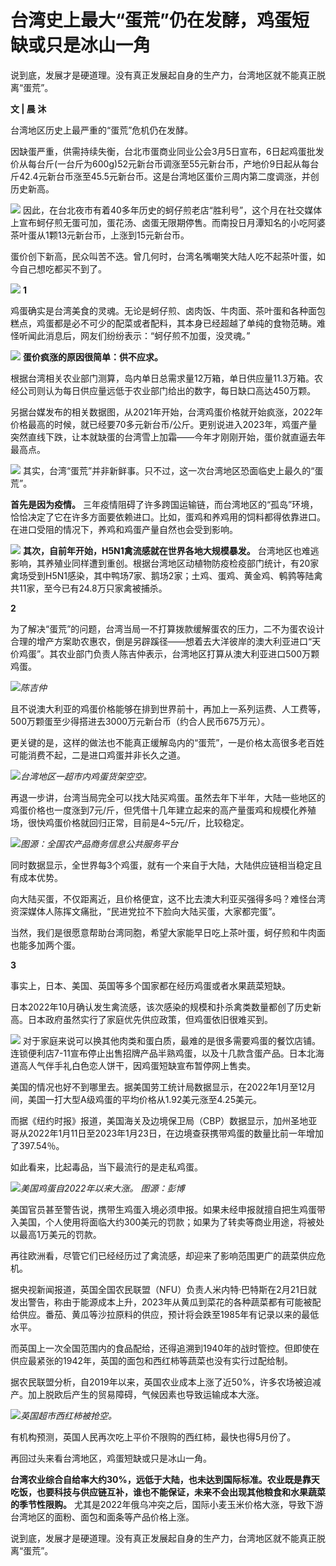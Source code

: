 # 台湾史上最大“蛋荒”仍在发酵，鸡蛋短缺或只是冰山一角

说到底，发展才是硬道理。没有真正发展起自身的生产力，台湾地区就不能真正脱离“蛋荒”。

**文 | 晨 沐**

台湾地区历史上最严重的“蛋荒”危机仍在发酵。

因缺蛋严重，供需持续失衡，台北市蛋商业同业公会3月5日宣布，6日起鸡蛋批发价从每台斤(一台斤为600g)52元新台币调涨至55元新台币，产地价9日起从每台斤42.4元新台币涨至45.5元新台币。这是台湾地区蛋价三周内第二度调涨，并创历史新高。

![](https://inews.gtimg.com/newsapp_bt/0/15734714415/1000)
因此，在台北夜市有着40多年历史的蚵仔煎老店“胜利号”，这个月在社交媒体上宣布蚵仔煎无蛋可加，蛋花汤、卤蛋无限期停售。而南投日月潭知名的小吃阿婆茶叶蛋从1颗13元新台币，上涨到15元新台币。

蛋价创下新高，民众叫苦不迭。曾几何时，台湾名嘴嘲笑大陆人吃不起茶叶蛋，如今自己想吃都买不到了。

![](https://inews.gtimg.com/newsapp_bt/0/15734714418/1000)
**1**

鸡蛋确实是台湾美食的灵魂。无论是蚵仔煎、卤肉饭、牛肉面、茶叶蛋和各种面包糕点，鸡蛋都是必不可少的配菜或者配料，其本身已经超越了单纯的食物范畴。难怪听闻此消息后，网友们纷纷表示：“蚵仔煎不加蛋，没灵魂。”

![](https://inews.gtimg.com/newsapp_bt/0/15734714739/1000)
**蛋价疯涨的原因很简单：供不应求。**

根据台湾相关农业部门测算，岛内单日总需求量12万箱，单日供应量11.3万箱。农经公司则认为每日供应量远低于农业部门给出的数字，每日缺口高达450万颗。

另据台媒发布的相关数据图，从2021年开始，台湾鸡蛋价格就开始疯涨，2022年价格最高的时候，就已经要70多元新台币/公斤。更别说进入2023年，鸡蛋产量突然直线下跌，让本就缺蛋的台湾雪上加霜——今年才刚刚开始，蛋价就直逼去年最高点。

![](https://inews.gtimg.com/newsapp_bt/0/15734714742/1000)
其实，台湾“蛋荒”并非新鲜事。只不过，这一次台湾地区恐面临史上最久的“蛋荒”。

**首先是因为疫情。**
三年疫情阻碍了许多跨国运输链，而台湾地区的“孤岛”环境，恰恰决定了它在许多方面要依赖进口。比如，蛋鸡和养鸡用的饲料都得依靠进口。在进口受阻的情况下，养鸡和鸡蛋产量自然也会受到影响。

![](https://inews.gtimg.com/newsapp_bt/0/15734714884/1000)
**其次，自前年开始，H5N1禽流感就在世界各地大规模暴发。**
台湾地区也难逃影响，其养殖业同样遭到重创。根据台湾地区动植物防疫检疫部门统计，有20家禽场受到H5N1感染，其中鸭场7家、鹅场2家；土鸡、蛋鸡、黄金鸡、鹌鹑等陆禽共11家，至今已有24.8万只家禽被捕杀。

**2**

为了解决“蛋荒”的问题，台湾当局一不打算拨款缓解蛋农的压力，二不为蛋农设计合理的增产方案助农惠农，倒是另辟蹊径——想着去大洋彼岸的澳大利亚进口“天价鸡蛋”。其农业部门负责人陈吉仲表示，台湾地区打算从澳大利亚进口500万颗鸡蛋。

![](https://inews.gtimg.com/newsapp_bt/0/15734714919/1000)_陈吉仲_

且不说澳大利亚的鸡蛋价格能够在排到世界前十，再加上一系列运费、人工费等，500万颗蛋至少得搭进去3000万元新台币（约合人民币675万元）。

更关键的是，这样的做法也不能真正缓解岛内的“蛋荒”，一是价格太高很多老百姓可能消费不起，二是进口鸡蛋并非长久之道。

![](https://inews.gtimg.com/newsapp_bt/0/15734715167/1000)_台湾地区一超市内鸡蛋货架空空。_

再退一步讲，台湾当局完全可以找大陆买鸡蛋。虽然去年下半年，大陆一些地区的鸡蛋价格也一度涨到7元/斤，但凭借十几年建立起来的高产量蛋鸡和规模化养殖场，很快鸡蛋价格就回归正常，目前是4~5元/斤，比较稳定。

![](https://inews.gtimg.com/newsapp_bt/0/15734715170/1000)_图源：全国农产品商务信息公共服务平台_

同时数据显示，全世界每3个鸡蛋，就有一个来自于大陆，大陆供应链相当稳定且有成本优势。

向大陆买蛋，不仅距离近，且价格便宜，这不比去澳大利亚买强得多吗？难怪台湾资深媒体人陈挥文痛批，“民进党拉不下脸向大陆买蛋，大家都完蛋”。

当然，我们是很愿意帮助台湾同胞，希望大家能早日吃上茶叶蛋，蚵仔煎和牛肉面也能多加两个蛋。

**3**

事实上，日本、美国、英国等多个国家都在经历鸡蛋或者水果蔬菜短缺。

日本2022年10月确认发生禽流感，该次感染的规模和扑杀禽类数量都创了历史新高。日本政府虽然实行了家庭优先供应政策，但鸡蛋依旧很难买到。

![](https://inews.gtimg.com/newsapp_bt/0/15734715348/1000)
对于家庭来说可以换其他肉类和蛋白质，最难的是很多需要鸡蛋的餐饮店铺。连锁便利店7-11宣布停止出售招牌产品半熟鸡蛋，以及十几款含蛋产品。日本北海道高人气伴手礼白色恋人饼干，因鸡蛋短缺宣布暂停网上售卖。

美国的情况也好不到哪里去。据美国劳工统计局数据显示，在2022年1月至12月间，美国一打大型A级鸡蛋的平均价格从1.92美元涨至4.25美元。

而据《纽约时报》报道，美国海关及边境保卫局（CBP）数据显示，加州圣地亚哥从2022年1月11日至2023年1月23日，在边境查获携带鸡蛋的数量比前一年增加了397.54％。

如此看来，比起毒品，当下最流行的是走私鸡蛋。

![](https://inews.gtimg.com/newsapp_bt/0/15734715358/1000)_美国鸡蛋自2022年以来大涨。
图源：彭博_

美国官员甚至警告说，携带生鸡蛋入境必须申报。如果未经申报就擅自把生鸡蛋带入美国，个人使用将面临大约300美元的罚款；如果为了转卖等商业用途，将被处以最高1万美元的罚款。

再往欧洲看，尽管它们已经经历过了禽流感，却迎来了影响范围更广的蔬菜供应危机。

据央视新闻报道，英国全国农民联盟（NFU）负责人米内特·巴特斯在2月21日就发出警告，称由于能源成本上升，2023年从黄瓜到菜花的各种蔬菜都有可能被配给供应。番茄、黄瓜等沙拉原料的供应，预计将会跌至1985年有记录以来的最低水平。

而英国上一次全国范围内的食品配给，还得追溯到1940年的战时管控。但即使在供应最紧张的1942年，英国的面包和西红柿等蔬菜也没有实行过配给制。

据农民联盟分析，自2019年以来，英国农业成本上涨了近50%，许多农场被迫减产。加上脱欧后产生的贸易障碍，气候因素也导致运输成本大涨。

![](https://inews.gtimg.com/newsapp_bt/0/15734715362/1000)_英国超市西红柿被抢空。_

有机构预测，英国人民再次吃上平价不限购的西红柿，最快也得5月份了。

再回过头来看台湾地区，鸡蛋短缺或只是冰山一角。

**台湾农业综合自给率大约30%，远低于大陆，也未达到国际标准。农业既是靠天吃饭，也要科技与供应链互补，谁也不能保证，未来不会出现其他粮食和水果蔬菜的季节性限购。**
尤其是2022年俄乌冲突之后，国际小麦玉米价格大涨，导致下游台湾地区的面粉、面包和面条等产品价格上涨。

说到底，发展才是硬道理。没有真正发展起自身的生产力，台湾地区就不能真正脱离“蛋荒”。

